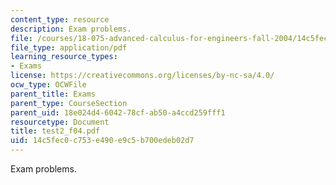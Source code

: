 ```yaml
---
content_type: resource
description: Exam problems.
file: /courses/18-075-advanced-calculus-for-engineers-fall-2004/14c5fec0c753e490e9c5b700edeb02d7_test2_f04.pdf
file_type: application/pdf
learning_resource_types:
- Exams
license: https://creativecommons.org/licenses/by-nc-sa/4.0/
ocw_type: OCWFile
parent_title: Exams
parent_type: CourseSection
parent_uid: 18e024d4-6042-78cf-ab50-a4ccd259fff1
resourcetype: Document
title: test2_f04.pdf
uid: 14c5fec0-c753-e490-e9c5-b700edeb02d7
---
```

Exam problems.